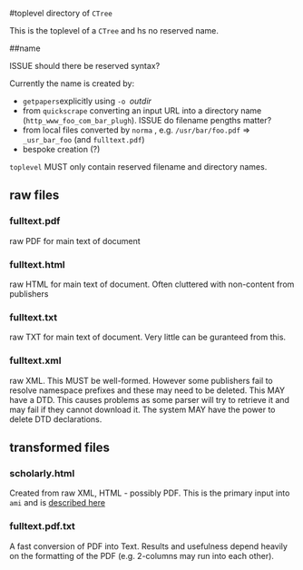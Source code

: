 #toplevel directory of `CTree`


This is the toplevel of a `CTree` and hs no reserved name. 

##name

ISSUE should there be reserved syntax? 

Currently the name is created by:
 * `getpapers`explicitly using `-o `*outdir*
 * from `quickscrape` converting an input URL into a directory name (`http_www_foo_com_bar_plugh`). ISSUE do filename pengths matter?
 * from local files converted by `norma` , e.g. `/usr/bar/foo.pdf` => `_usr_bar_foo` (and `fulltext.pdf`)
 * bespoke creation (?)
 
`toplevel` MUST only contain reserved filename and directory names.


## raw files

### fulltext.pdf
raw PDF for main text of document

### fulltext.html
raw HTML for main text of document. Often cluttered with non-content from publishers

### fulltext.txt
raw TXT for main text of document. Very little can be guranteed from this.

### fulltext.xml
raw XML. This MUST be well-formed. However some publishers fail to resolve namespace prefixes and these may need to be deleted.
This MAY have a DTD. This causes problems as some parser will try to retrieve it and may fail if they cannot download it. The system MAY have the power to delete DTD declarations.

## transformed files

### scholarly.html
Created from raw XML, HTML - possibly PDF.
This is the primary input into `ami` and is [described here](https://github.com/ContentMine/CTree/blob/master/scholarly_html.md)

### fulltext.pdf.txt
A fast conversion of PDF into Text. Results and usefulness depend heavily on the formatting of the PDF (e.g. 2-columns may run into each other).


